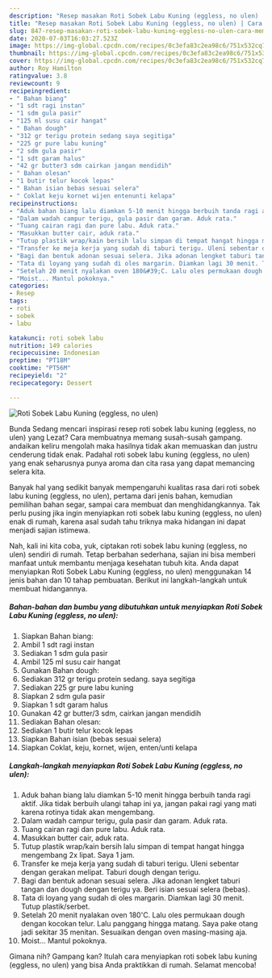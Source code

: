 ```yaml
---
description: "Resep masakan Roti Sobek Labu Kuning (eggless, no ulen) | Cara Membuat Roti Sobek Labu Kuning (eggless, no ulen) Yang Bisa Manjain Lidah"
title: "Resep masakan Roti Sobek Labu Kuning (eggless, no ulen) | Cara Membuat Roti Sobek Labu Kuning (eggless, no ulen) Yang Bisa Manjain Lidah"
slug: 847-resep-masakan-roti-sobek-labu-kuning-eggless-no-ulen-cara-membuat-roti-sobek-labu-kuning-eggless-no-ulen-yang-bisa-manjain-lidah
date: 2020-07-03T16:03:27.523Z
image: https://img-global.cpcdn.com/recipes/0c3efa83c2ea98c6/751x532cq70/roti-sobek-labu-kuning-eggless-no-ulen-foto-resep-utama.jpg
thumbnail: https://img-global.cpcdn.com/recipes/0c3efa83c2ea98c6/751x532cq70/roti-sobek-labu-kuning-eggless-no-ulen-foto-resep-utama.jpg
cover: https://img-global.cpcdn.com/recipes/0c3efa83c2ea98c6/751x532cq70/roti-sobek-labu-kuning-eggless-no-ulen-foto-resep-utama.jpg
author: Roy Hamilton
ratingvalue: 3.8
reviewcount: 9
recipeingredient:
- " Bahan biang"
- "1 sdt ragi instan"
- "1 sdm gula pasir"
- "125 ml susu cair hangat"
- " Bahan dough"
- "312 gr terigu protein sedang saya segitiga"
- "225 gr pure labu kuning"
- "2 sdm gula pasir"
- "1 sdt garam halus"
- "42 gr butter3 sdm cairkan jangan mendidih"
- " Bahan olesan"
- "1 butir telur kocok lepas"
- " Bahan isian bebas sesuai selera"
- " Coklat keju kornet wijen entenunti kelapa"
recipeinstructions:
- "Aduk bahan biang lalu diamkan 5-10 menit hingga berbuih tanda ragi aktif. Jika tidak berbuih ulangi tahap ini ya, jangan pakai ragi yang mati karena rotinya tidak akan mengembang."
- "Dalam wadah campur terigu, gula pasir dan garam. Aduk rata."
- "Tuang cairan ragi dan pure labu. Aduk rata."
- "Masukkan butter cair, aduk rata."
- "Tutup plastik wrap/kain bersih lalu simpan di tempat hangat hingga mengembang 2x lipat. Saya 1 jam."
- "Transfer ke meja kerja yang sudah di taburi terigu. Uleni sebentar dengan gerakan melipat. Taburi dough dengan terigu."
- "Bagi dan bentuk adonan sesuai selera. Jika adonan lengket taburi tangan dan dough dengan terigu ya. Beri isian sesuai selera (bebas)."
- "Tata di loyang yang sudah di oles margarin. Diamkan lagi 30 menit. Tutup plastik/serbet."
- "Setelah 20 menit nyalakan oven 180&#39;C. Lalu oles permukaan dough dengan kocokan telur. Lalu panggang hingga matang. Saya pake otang jadi sekitar 35 menitan. Sesuaikan dengan oven masing-masing aja."
- "Moist... Mantul pokoknya."
categories:
- Resep
tags:
- roti
- sobek
- labu

katakunci: roti sobek labu 
nutrition: 149 calories
recipecuisine: Indonesian
preptime: "PT18M"
cooktime: "PT56M"
recipeyield: "2"
recipecategory: Dessert

---
```



![Roti Sobek Labu Kuning (eggless, no ulen)](https://img-global.cpcdn.com/recipes/0c3efa83c2ea98c6/751x532cq70/roti-sobek-labu-kuning-eggless-no-ulen-foto-resep-utama.jpg)

Bunda Sedang mencari inspirasi resep roti sobek labu kuning (eggless, no ulen) yang Lezat? Cara membuatnya memang susah-susah gampang. andaikan keliru mengolah maka hasilnya tidak akan memuaskan dan justru cenderung tidak enak. Padahal roti sobek labu kuning (eggless, no ulen) yang enak seharusnya punya aroma dan cita rasa yang dapat memancing selera kita.

Banyak hal yang sedikit banyak mempengaruhi kualitas rasa dari roti sobek labu kuning (eggless, no ulen), pertama dari jenis bahan, kemudian pemilihan bahan segar, sampai cara membuat dan menghidangkannya. Tak perlu pusing jika ingin menyiapkan roti sobek labu kuning (eggless, no ulen) enak di rumah, karena asal sudah tahu triknya maka hidangan ini dapat menjadi sajian istimewa.




Nah, kali ini kita coba, yuk, ciptakan roti sobek labu kuning (eggless, no ulen) sendiri di rumah. Tetap berbahan sederhana, sajian ini bisa memberi manfaat untuk membantu menjaga kesehatan tubuh kita. Anda dapat menyiapkan Roti Sobek Labu Kuning (eggless, no ulen) menggunakan 14 jenis bahan dan 10 tahap pembuatan. Berikut ini langkah-langkah untuk membuat hidangannya.

<!--inarticleads1-->

##### Bahan-bahan dan bumbu yang dibutuhkan untuk menyiapkan Roti Sobek Labu Kuning (eggless, no ulen):

1. Siapkan  Bahan biang:
1. Ambil 1 sdt ragi instan
1. Sediakan 1 sdm gula pasir
1. Ambil 125 ml susu cair hangat
1. Gunakan  Bahan dough:
1. Sediakan 312 gr terigu protein sedang. saya segitiga
1. Sediakan 225 gr pure labu kuning
1. Siapkan 2 sdm gula pasir
1. Siapkan 1 sdt garam halus
1. Gunakan 42 gr butter/3 sdm, cairkan jangan mendidih
1. Sediakan  Bahan olesan:
1. Sediakan 1 butir telur kocok lepas
1. Siapkan  Bahan isian (bebas sesuai selera)
1. Siapkan  Coklat, keju, kornet, wijen, enten/unti kelapa




<!--inarticleads2-->

##### Langkah-langkah menyiapkan Roti Sobek Labu Kuning (eggless, no ulen):

1. Aduk bahan biang lalu diamkan 5-10 menit hingga berbuih tanda ragi aktif. Jika tidak berbuih ulangi tahap ini ya, jangan pakai ragi yang mati karena rotinya tidak akan mengembang.
1. Dalam wadah campur terigu, gula pasir dan garam. Aduk rata.
1. Tuang cairan ragi dan pure labu. Aduk rata.
1. Masukkan butter cair, aduk rata.
1. Tutup plastik wrap/kain bersih lalu simpan di tempat hangat hingga mengembang 2x lipat. Saya 1 jam.
1. Transfer ke meja kerja yang sudah di taburi terigu. Uleni sebentar dengan gerakan melipat. Taburi dough dengan terigu.
1. Bagi dan bentuk adonan sesuai selera. Jika adonan lengket taburi tangan dan dough dengan terigu ya. Beri isian sesuai selera (bebas).
1. Tata di loyang yang sudah di oles margarin. Diamkan lagi 30 menit. Tutup plastik/serbet.
1. Setelah 20 menit nyalakan oven 180&#39;C. Lalu oles permukaan dough dengan kocokan telur. Lalu panggang hingga matang. Saya pake otang jadi sekitar 35 menitan. Sesuaikan dengan oven masing-masing aja.
1. Moist... Mantul pokoknya.




Gimana nih? Gampang kan? Itulah cara menyiapkan roti sobek labu kuning (eggless, no ulen) yang bisa Anda praktikkan di rumah. Selamat mencoba!
